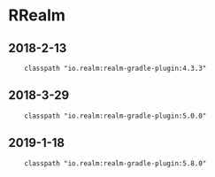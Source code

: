 # RRealm
## 2018-2-13

```
    classpath "io.realm:realm-gradle-plugin:4.3.3"
```

## 2018-3-29
```
    classpath "io.realm:realm-gradle-plugin:5.0.0"
```

## 2019-1-18
```
    classpath "io.realm:realm-gradle-plugin:5.8.0"
```
